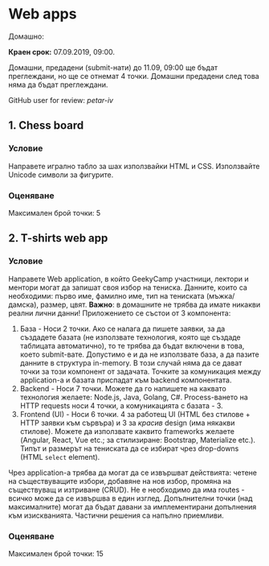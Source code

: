 # Web apps

Домашно:

**Краен срок:** 07.09.2019, 09:00.

Домашни, предадени (submit-нати) до 11.09, 09:00 ще бъдат преглеждани, но ще се отнемат 4 точки.
Домашни предадени след това няма да бъдат преглеждани.

GitHub user for review: _petar-iv_

## 1. Chess board

### Условие

Направете игрално табло за шах използвайки HTML и CSS. Използвайте Unicode символи за фигурите.

### Оценяване
Максимален брой точки: 5

## 2. T-shirts web app

### Условие

Направете Web application, в който GeekyCamp участници, лектори и ментори могат да запишат своя избор на тениска.
Данните, които са необходими: първо име, фамилно име, тип на тениската (мъжка/дамска), размер, цвят. **Важно**: в домашните не трябва да имате никакви реални лични данни!
Приложението се състои от 3 компонента:
1. База - Носи 2 точки. Ако се налага да пишете заявки, за да създадете базата (не използвате технология, която ще създаде таблицата автоматично), то те трябва да бъдат включени в това, което submit-вате. Допустимо е и да не използвате база, а да пазите данните в структура in-memory. В този случай няма да се дават точки за този компонент от задачата. Точките за комуникация между application-а и базата приспадат към backend компонентата.
2. Backend - Носи 7 точки. Можете да го напишете на каквато технология желаете: Node.js, Java, Golang, C#. Process-ването на HTTP requests носи 4 точки, а комуникацията с базата - 3.
3. Frontend (UI) - Носи 6 точки. 4 за работещ UI (HTML без стилове + HTTP заявки към сървъра) и 3 за _красив_ design (има някакви стилове). Можете да използвате каквито frameworks желаете (Angular, React, Vue etc.; за стилизиране: Bootstrap, Materialize etc.). Типът и размерът на тениската да се избират чрез drop-downs (HTML `select` element).

Чрез application-а трябва да могат да се извършват действията: четене на съществуващите избори, добавяне на нов избор, промяна на съществуващ и изтриване (CRUD).
Не е необходимо да има routes - всичко може да се извършва в един изглед.
Допълнителни точки (над максималните) могат да бъдат давани за имплементирани допълнения към изискванията.
Частични решения са напълно приемливи.

### Оценяване
Максимален брой точки: 15

